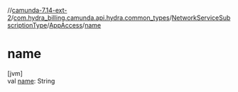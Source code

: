 //[camunda-7.14-ext-2](../../../../index.md)/[com.hydra_billing.camunda.api.hydra.common_types](../../index.md)/[NetworkServiceSubscriptionType](../index.md)/[AppAccess](index.md)/[name](name.md)

# name

[jvm]\
val [name](name.md): String
